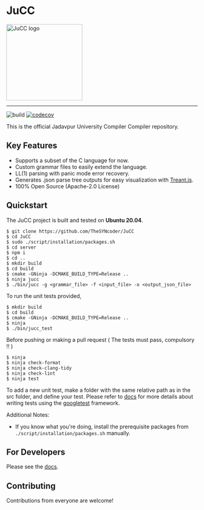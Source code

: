 # JuCC

<img src="https://user-images.githubusercontent.com/42897033/116920657-8acdf480-ac70-11eb-8d3f-46cf27fcb1a1.png" alt="JuCC logo" height="200">

-----------------

![build](https://github.com/TheSYNcoder/JuCC/actions/workflows/build_tests.yml/badge.svg?branch=main)
[![codecov](https://codecov.io/gh/TheSYNcoder/JuCC/branch/main/graph/badge.svg?token=1EIRMRKODX)](https://codecov.io/gh/TheSYNcoder/JuCC)

This is the official Jadavpur University Compiler Compiler repository.

## Key Features
* Supports a subset of the C language for now.
* Custom grammar files to easily extend the language.
* LL(1) parsing with panic mode error recovery.
* Generates .json parse tree outputs for easy visualization with [Treant.js](https://fperucic.github.io/treant-js/).
* 100% Open Source (Apache-2.0 License)

## Quickstart
The JuCC project is built and tested on **Ubuntu 20.04**.

```
$ git clone https://github.com/TheSYNcoder/JuCC
$ cd JuCC
$ sudo ./script/installation/packages.sh
$ cd server
$ npm i
$ cd ..
$ mkdir build
$ cd build
$ cmake -GNinja -DCMAKE_BUILD_TYPE=Release ..
$ ninja jucc
$ ./bin/jucc -g <grammar_file> -f <input_file> -o <output_json_file>
```

To run the unit tests provided, 

```
$ mkdir build
$ cd build
$ cmake -GNinja -DCMAKE_BUILD_TYPE=Release ..
$ ninja
$ ./bin/jucc_test
```

Before pushing or making a pull request  ( The tests must pass, compulsory !! )

```
$ ninja
$ ninja check-format
$ ninja check-clang-tidy
$ ninja check-lint
$ ninja test
```

To add a new unit test, make a folder with the same relative path as in the src folder, and define your test. Please refer to [docs](https://github.com/TheSYNcoder/JuCC/tree/main/docs/) for more details about writing tests using the [googletest](https://github.com/google/googletest) framework.


Additional Notes:
- If you know what you're doing, install the prerequisite packages from `./script/installation/packages.sh` manually.


## For Developers

Please see the [docs](https://github.com/TheSYNcoder/JuCC/tree/main/docs/).  

## Contributing

Contributions from everyone are welcome!
